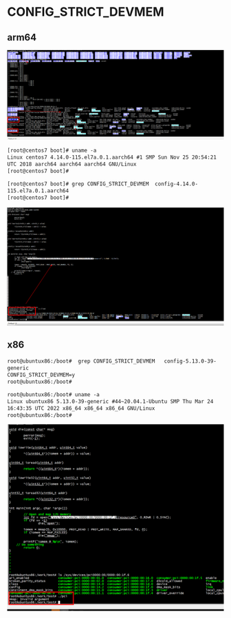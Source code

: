 
#  CONFIG_STRICT_DEVMEM

## arm64

![image](https://github.com/magnate3/linux-riscv-dev/blob/main/exercises/mmap_pci/tree.png)

```
[root@centos7 boot]# uname -a
Linux centos7 4.14.0-115.el7a.0.1.aarch64 #1 SMP Sun Nov 25 20:54:21 UTC 2018 aarch64 aarch64 aarch64 GNU/Linux
[root@centos7 boot]# 

```

```
[root@centos7 boot]# grep CONFIG_STRICT_DEVMEM  config-4.14.0-115.el7a.0.1.aarch64 
[root@centos7 boot]# 
```

![image](https://github.com/magnate3/linux-riscv-dev/blob/main/exercises/mmap_pci/arm64.png)

## x86

```
root@ubuntux86:/boot#  grep CONFIG_STRICT_DEVMEM   config-5.13.0-39-generic
CONFIG_STRICT_DEVMEM=y
root@ubuntux86:/boot# 
```

```
root@ubuntux86:/boot# uname -a
Linux ubuntux86 5.13.0-39-generic #44~20.04.1-Ubuntu SMP Thu Mar 24 16:43:35 UTC 2022 x86_64 x86_64 x86_64 GNU/Linux
root@ubuntux86:/boot# 
```
![image](https://github.com/magnate3/linux-riscv-dev/blob/main/exercises/mmap_pci/x86.png)
